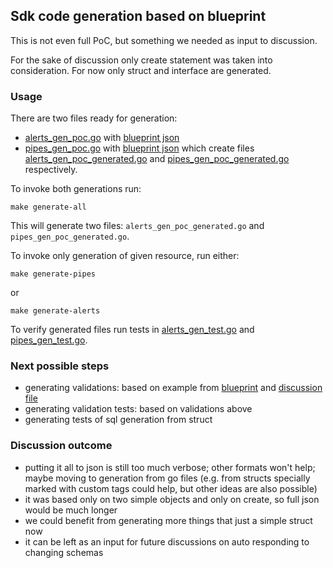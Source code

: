 ## Sdk code generation based on blueprint

This is not even full PoC, but something we needed as input to discussion.

For the sake of discussion only create statement was taken into consideration. For now only struct and interface are generated.

### Usage

There are two files ready for generation:
- [alerts_gen_poc.go](../alerts_gen_poc.go) with [blueprint json](blueprints/alert.json)
- [pipes_gen_poc.go](../pipes_gen_poc.go) with [blueprint json](blueprints/pipe.json)
which create files [alerts_gen_poc_generated.go](../alerts_gen_poc_generated.go) and [pipes_gen_poc_generated.go](../pipes_gen_poc_generated.go) respectively.

To invoke both generations run:
```shell
make generate-all
```
This will generate two files: `alerts_gen_poc_generated.go` and `pipes_gen_poc_generated.go`.

To invoke only generation of given resource, run either:
```shell
make generate-pipes
```
or
```shell
make generate-alerts
```

To verify generated files run tests in [alerts_gen_test.go](../alerts_gen_test.go) and [pipes_gen_test.go](../pipes_gen_test.go).

### Next possible steps
- generating validations: based on example from [blueprint](blueprints/alert_proposals.json) and [discussion file](../alerts_discussion.go)
- generating validation tests: based on validations above
- generating tests of sql generation from struct

### Discussion outcome
- putting it all to json is still too much verbose; other formats won't help; maybe moving to generation from go files (e.g. from structs specially marked with custom tags could help, but other ideas are also possible)
- it was based only on two simple objects and only on create, so full json would be much longer
- we could benefit from generating more things that just a simple struct now
- it can be left as an input for future discussions on auto responding to changing schemas
